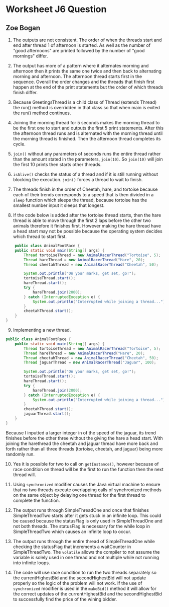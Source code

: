 # Worksheet J6 Question
## Zoe Bogan

1. The outputs are not consistent. The order of when the threads start and end after thread 1 of afternoon is started. As well as the number of "good afternoons" are printed followed by the number of "good mornings" differ.

2. The output has more of a pattern where it alternates morning and afternoon then it prints the same one twice and then back to alternating morning and afternoon. The afternoon thread starts first in the sequence. Overall the order changes and the threads that finish first happen at the end of the print statements but the order of which threads finish differ.
   
3. Because GreetingsThread is a child class of Thread (extends Thread) the run() method is overridden in that class so that when main is exited the run() method continues.

4. Joining the morning thread for 5 seconds makes the morning thread to be the first one to start and outputs the first 5 print statements. After this the afternoon thread runs and is alternated with the morning thread until the morning thread is finished. Then the afternoon thread completes its cycle.
5. ```join()``` without any parameters of seconds runs the entire thread rather than the amount stated in the parameters, ```join(10)```. So ```join(10)``` will join the first 10 prints then starts other threads.

6. ```isAlive()``` checks the status of a thread and if it is still running without blocking the execution. ```join()``` forces a thread to wait to finish.

7. The threads finish in the order of Cheetah, hare, and tortoise because each of their trends corresponds to a speed that is then divided in a ```sleep``` function which sleeps the thread, because tortoise has the smallest number input it sleeps that longest.

8. If the code below is added after the tortoise thread starts, then the hare thread is able to move through the first 2 laps before the other two animals therefore it finishes first. However making the hare thread have a head start may not be possible because the operating system decides which thread to start first. 
```java
    public class AnimalFootRace {
    public static void main(String[] args) {
        Thread tortoiseThread = new AnimalRacerThread("Tortoise", 5);
        Thread hareThread = new AnimalRacerThread("Hare", 20);
        Thread cheetahThread = new AnimalRacerThread("Cheetah", 50);

        System.out.println("On your marks, get set, go!");
        tortoiseThread.start();
        hareThread.start();
        try {
            hareThread.join(2000);
        } catch (InterruptedException e) {
            System.out.println("Interrupted while joining a thread...");
        }
        cheetahThread.start();
    }
}
```
9. Implementing a new thread.
```java
public class AnimalFootRace {
    public static void main(String[] args) {
        Thread tortoiseThread = new AnimalRacerThread("Tortoise", 5);
        Thread hareThread = new AnimalRacerThread("Hare", 20);
        Thread cheetahThread = new AnimalRacerThread("Cheetah", 50);
        Thread jaguarThread = new AnimalRacerThread("Jaguar", 100);

        System.out.println("On your marks, get set, go!");
        tortoiseThread.start();
        hareThread.start();
        try {
            hareThread.join(2000);
        } catch (InterruptedException e) {
            System.out.println("Interrupted while joining a thread...");
        }
        cheetahThread.start();
        jaguarThread.start();
    }
}
```
Because I inputted a larger integer in of the speed of the jaguar, its trend finishes before the other three without the giving the hare a head start. With joining the harethread the cheetah and jaguar thread have more back and forth rather than all three threads (tortoise, cheetah, and jaguar) being more randomly run.

10. Yes it is possible for two to call on ```getInstance()```, however because of race condition on thread will be the first to run the function then the next thread will.

11. Using ```synchronized``` modifier causes the Java virtual machine to ensure that no two threads execute overlapping calls of synchronized methods on the same object by delaying one thread for the first thread to complete the function.

12. The output runs through SimpleThreadOne and once that finishes SimpleThreadTwo starts after it gets stuck in an infinite loop. This could be caused because the statusFlag is only used in SimpleThreadOne and not both threads. The statusFlag is necessary for the while loop in SimpleThreadTwo which causes an infinite loop to occur. 

13. The output runs through the entire thread of SimpleThreadOne while checking the statusFlag that increments a waitCounter in SimpleThreadTwo. The ```volatile``` allows the compiler to not assume the variable is solely used in one thread and not multiple while not running into infinite loops.

14. The code will use race condition to run the two threads separately so the currentHighestBid and the secondHighestBid will not update properly so the logic of the problem will not work. If the use of ```synchronized``` modifier is used in the ```makeBid()``` method it will allow for the correct updates of the currentHighestBid and the secondHighestBid to successfully find the price of the wining bidder. 
